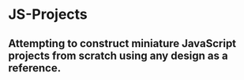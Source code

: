 # JS-Projects

## Attempting to construct miniature JavaScript projects from scratch using any design as a reference.
